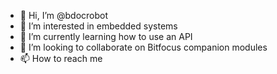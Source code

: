 - 👋 Hi, I’m @bdocrobot
- 👀 I’m interested in embedded systems
- 🌱 I’m currently learning how to use an API
- 💞️ I’m looking to collaborate on Bitfocus companion modules
- 📫 How to reach me 

<!---
bdocrobot/bdocrobot is a ✨ special ✨ repository because its `README.md` (this file) appears on your GitHub profile.
You can click the Preview link to take a look at your changes.
--->
